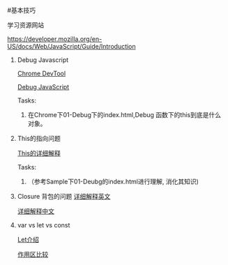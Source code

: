 #基本技巧

学习资源网站

https://developer.mozilla.org/en-US/docs/Web/JavaScript/Guide/Introduction


1. Debug Javascript

    [Chrome DevTool](https://developer.chrome.com/docs/devtools/)

    [Debug JavaScript](https://developer.chrome.com/docs/devtools/javascript/)

    Tasks:
      1. 在Chrome下01-Debug下的index.html,Debug 函数下的this到底是什么对象。

2. This的指向问题

    [This的详细解释](https://developer.mozilla.org/en-US/docs/Web/JavaScript/Reference/Operators/this)

    Tasks:
    1. （参考Sample下01-Deubg的index.html进行理解, 消化其知识)

3. Closure 背包的问题
    [详细解释英文](https://developer.mozilla.org/en-US/docs/Web/JavaScript/Closures)

    [详细解释中文](https://www.ruanyifeng.com/blog/2009/08/learning_javascript_closures.html)

4. var vs let vs const

     [Let介绍](https://developer.mozilla.org/en-US/docs/Web/JavaScript/Reference/Statements/let)

     [作用区比较](https://blog.csdn.net/tjcjava/article/details/90480473)